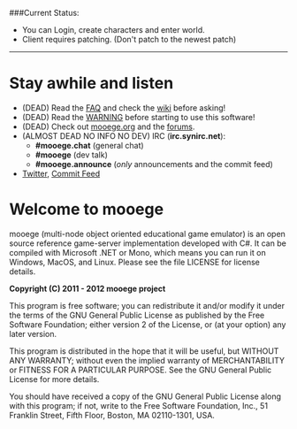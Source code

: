 ###Current Status:
* You can Login, create characters and enter world.
* Client requires patching. (Don't patch to the newest patch)

***

# Stay awhile and listen

* (DEAD) Read the [FAQ](http://wiki.mooege.org/FAQ) and check the [wiki](http://wiki.mooege.org/) before asking!
* (DEAD) Read the [WARNING](https://github.com/mooege/mooege/blob/master/WARNING) before starting to use this software!
* (DEAD) Check out [mooege.org](http://www.mooege.org) and the [forums](http://www.mooege.org/index).
* (ALMOST DEAD NO INFO NO DEV) IRC (**irc.synirc.net**):
  - **#mooege.chat** (general chat)
  - **#mooege** (dev talk)
  - **#mooege.announce** (_only_ announcements and the commit feed)
* [Twitter](http://twitter.com/#!/mooege), [Commit Feed](http://twitter.com/#!/mooegelog)

# Welcome to mooege

mooege (multi-node object oriented educational game emulator) is an open source reference game-server implementation
developed with C#. It can be compiled with Microsoft .NET or Mono, which means you can run it on Windows, MacOS, 
and Linux. Please see the file LICENSE for license details.

**Copyright (C) 2011 - 2012 mooege project**

This program is free software; you can redistribute it and/or
modify it under the terms of the GNU General Public License
as published by the Free Software Foundation; either version 2
of the License, or (at your option) any later version.

This program is distributed in the hope that it will be useful,
but WITHOUT ANY WARRANTY; without even the implied warranty of
MERCHANTABILITY or FITNESS FOR A PARTICULAR PURPOSE.  See the
GNU General Public License for more details.

You should have received a copy of the GNU General Public License
along with this program; if not, write to the Free Software
Foundation, Inc., 51 Franklin Street, Fifth Floor, Boston, MA  02110-1301, USA.

